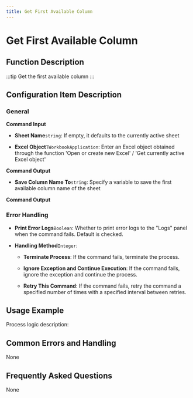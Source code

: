 ```yaml
---
title: Get First Available Column
---
```


# Get First Available Column

## Function Description

:::tip 
Get the first available column
:::

## Configuration Item Description

### General

**Command Input**

- **Sheet Name**`string`: If empty, it defaults to the currently active sheet

- **Excel Object**`TWorkbookApplication`: Enter an Excel object obtained through the function 'Open or create new Excel' / 'Get currently active Excel object'


**Command Output**

- **Save Column Name To**`string`: Specify a variable to save the first available column name of the sheet


**Command Output**

### Error Handling

- **Print Error Logs**`Boolean`: Whether to print error logs to the "Logs" panel when the command fails. Default is checked. 

- **Handling Method**`Integer`:

    - **Terminate Process**: If the command fails, terminate the process.

    - **Ignore Exception and Continue Execution**: If the command fails, ignore the exception and continue the process.

    - **Retry This Command**: If the command fails, retry the command a specified number of times with a specified interval between retries.

## Usage Example

Process logic description:

## Common Errors and Handling

None

## Frequently Asked Questions

None

